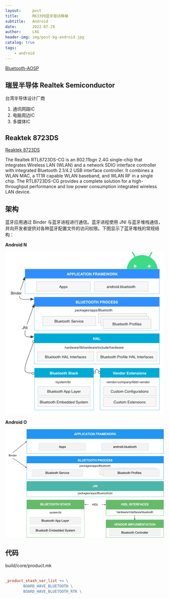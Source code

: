 ```yaml
---
layout:     post
title:      RK3399蓝牙驱动移植
subtitle:   Android
date:       2022-07-29
author:     LXG
header-img: img/post-bg-android.jpg
catalog: true
tags:
    - android
---
```


[Bluetooth-AOSP](https://source.android.google.cn/devices/bluetooth?hl=zh-cn)

## 瑞昱半导体 Realtek Semiconductor

台湾半导体设计厂商

1. 通讯网路IC
2. 电脑周边IC
3. 多媒体IC

## Reaktek 8723DS

[Reaktek 8723DS](https://www.realtek.com/zh/products/communications-network-ics/item/rtl8723ds)

The Realtek RTL8723DS-CG is an 802.11bgn 2.4G single-chip that integrates Wireless LAN (WLAN) and a network SDIO interface controller with integrated Bluetooth 2.1/4.2 USB interface controller.
It combines a WLAN MAC, a 1T1R capable WLAN baseband, and WLAN RF in a single chip.
The RTL8723DS-CG provides a complete solution for a high-throughput performance and low power consumption integrated wireless LAN device.

## 架构

蓝牙应用通过 Binder 与蓝牙进程进行通信。蓝牙进程使用 JNI 与蓝牙堆栈通信，并向开发者提供对各种蓝牙配置文件的访问权限。下图显示了蓝牙堆栈的常规结构：

**Android N**

![ape_fwk_bluetooth](/images/bluetooth/ape_fwk_bluetooth.png)

**Android O**

![fluoride_architecture](/images/bluetooth/fluoride_architecture.png)

## 代码

build/core/product.mk

```mk

_product_stash_var_list += \
        BOARD_HAVE_BLUETOOTH \
        BOARD_HAVE_BLUETOOTH_RTK \

```









